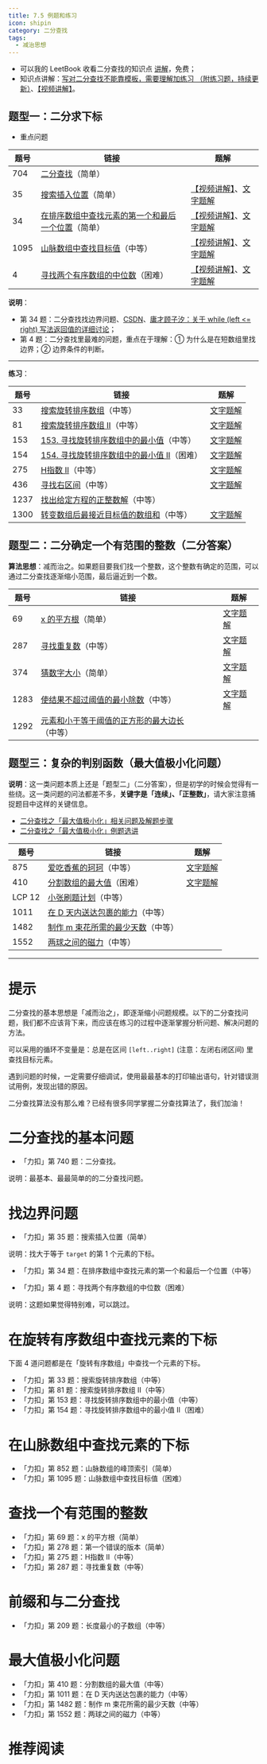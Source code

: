 ```yaml
---
title: 7.5 例题和练习
icon: shipin
category: 二分查找
tags:
  - 减治思想
---
```



+ 可以我的  LeetBook 收看二分查找的知识点 [讲解](https://leetcode-cn.com/leetbook/read/learning-algorithms-with-leetcode/xsq0b7/)，免费；
+ 知识点讲解：[写对二分查找不能靠模板，需要理解加练习 （附练习题，持续更新）](https://leetcode-cn.com/problems/search-insert-position/solution/te-bie-hao-yong-de-er-fen-cha-fa-fa-mo-ban-python-/)、[【视频讲解】](https://www.bilibili.com/video/av83911694?p=1)。

## 题型一：二分求下标

+ 重点问题

| 题号 | 链接                                                         | 题解                                                         |
| ---- | ------------------------------------------------------------ | ------------------------------------------------------------ |
| 704  | [二分查找](https://leetcode-cn.com/problems/binary-search/)（简单） |                                                              |
| 35   | [搜索插入位置](https://leetcode-cn.com/problems/search-insert-position/)（简单） | [【视频讲解】](https://www.bilibili.com/video/av83911694?p=2)、[文字题解](https://leetcode-cn.com/problems/search-insert-position/solution/te-bie-hao-yong-de-er-fen-cha-fa-fa-mo-ban-python-/) |
| 34   | [在排序数组中查找元素的第一个和最后一个位置](https://leetcode-cn.com/problems/find-first-and-last-position-of-element-in-sorted-array/)（简单） | [【视频讲解】](https://www.bilibili.com/video/av83911694?p=3)、[文字题解](https://leetcode-cn.com/problems/find-first-and-last-position-of-element-in-sorted-array/solution/si-lu-hen-jian-dan-xi-jie-fei-mo-gui-de-er-fen-cha/) |
| 1095 | [ 山脉数组中查找目标值](https://leetcode-cn.com/problems/find-in-mountain-array/)（中等） | [【视频讲解】](https://www.bilibili.com/video/BV1GK4115778)、[文字题解](https://leetcode-cn.com/problems/find-in-mountain-array/solution/shi-yong-chao-hao-yong-de-er-fen-fa-mo-ban-python-/) |
| 4    | [寻找两个有序数组的中位数](https://leetcode-cn.com/problems/median-of-two-sorted-arrays/)（困难） | [【视频讲解】](https://www.bilibili.com/video/BV1Xv411z76J)、[文字题解](https://leetcode-cn.com/problems/median-of-two-sorted-arrays/solution/he-bing-yi-hou-zhao-gui-bing-guo-cheng-zhong-zhao-/) |


**说明**：

+ 第 34 题：二分查找找边界问题、[CSDN](https://blog.csdn.net/lw_power/article/details/104066739)、[庸才顾子汐：关于 while (left <= right) 写法返回值的详细讨论](https://leetcode-cn.com/problems/find-first-and-last-position-of-element-in-sorted-array/solution/da-jia-bu-yao-kan-labuladong-de-jie-fa-fei-chang-2/)；
+ 第 4 题：二分查找里最难的问题，重点在于理解：① 为什么是在短数组里找边界；② 边界条件的判断。

---

**练习**：


| 题号 | 链接                                                         | 题解                                                         |
| ---- | ------------------------------------------------------------ | ------------------------------------------------------------ |
| 33   | [搜索旋转排序数组](https://leetcode-cn.com/problems/search-in-rotated-sorted-array/)（中等） | [文字题解](https://leetcode-cn.com/problems/search-in-rotated-sorted-array/solution/er-fen-fa-python-dai-ma-java-dai-ma-by-liweiwei141/) |
| 81   | [搜索旋转排序数组 II](https://leetcode-cn.com/problems/search-in-rotated-sorted-array-ii/)（中等） | [文字题解](https://leetcode-cn.com/problems/search-in-rotated-sorted-array-ii/solution/er-fen-cha-zhao-by-liweiwei1419/) |
| 153  | [153. 寻找旋转排序数组中的最小值](https://leetcode-cn.com/problems/find-minimum-in-rotated-sorted-array/)（中等） | [文字题解](https://leetcode-cn.com/problems/find-minimum-in-rotated-sorted-array/solution/er-fen-fa-fen-zhi-fa-python-dai-ma-java-dai-ma-by-/) |
| 154  | [154. 寻找旋转排序数组中的最小值 II](https://leetcode-cn.com/problems/find-minimum-in-rotated-sorted-array-ii/)（困难） | [文字题解](https://leetcode-cn.com/problems/find-minimum-in-rotated-sorted-array-ii/solution/er-fen-fa-fen-zhi-fa-python-dai-ma-by-liweiwei1419/) |
| 275  | [ H指数 II](https://leetcode-cn.com/problems/h-index-ii/)（中等） | [文字题解](https://leetcode-cn.com/problems/h-index-ii/solution/jian-er-zhi-zhi-er-fen-cha-zhao-by-liweiwei1419-2/) |
| 436  | [寻找右区间](https://leetcode-cn.com/problems/find-right-interval/)（中等） | [文字题解](https://leetcode-cn.com/problems/find-right-interval/solution/er-fen-cha-zhao-hong-hei-shu-by-liweiwei1419/) |
| 1237 | [找出给定方程的正整数解](https://leetcode-cn.com/problems/find-positive-integer-solution-for-a-given-equation/)（中等） |                                                              |
| 1300 | [转变数组后最接近目标值的数组和](https://leetcode-cn.com/problems/sum-of-mutated-array-closest-to-target/)（中等） | [文字题解](https://leetcode-cn.com/problems/sum-of-mutated-array-closest-to-target/solution/er-fen-cha-zhao-by-liweiwei1419-2/) |

## 题型二：二分确定一个有范围的整数（二分答案）

**算法思想**：减而治之。如果题目要我们找一个整数，这个整数有确定的范围，可以通过二分查找逐渐缩小范围，最后逼近到一个数。

| 题号 | 链接                                                         | 题解                                                         |
| ---- | ------------------------------------------------------------ | ------------------------------------------------------------ |
| 69   | [x 的平方根](https://leetcode-cn.com/problems/sqrtx/)（简单） | [文字题解](https://leetcode-cn.com/problems/sqrtx/solution/er-fen-cha-zhao-niu-dun-fa-python-dai-ma-by-liweiw/) |
| 287  | [寻找重复数](https://leetcode-cn.com/problems/find-the-duplicate-number/)（中等） | [文字题解](https://leetcode-cn.com/problems/find-the-duplicate-number/solution/er-fen-fa-si-lu-ji-dai-ma-python-by-liweiwei1419/) |
| 374  | [猜数字大小](https://leetcode-cn.com/problems/guess-number-higher-or-lower/)（简单） | [文字题解](https://leetcode-cn.com/problems/guess-number-higher-or-lower/solution/shi-fen-hao-yong-de-er-fen-cha-zhao-fa-mo-ban-pyth/) |
| 1283 | [使结果不超过阈值的最小除数](https://leetcode-cn.com/problems/find-the-smallest-divisor-given-a-threshold/)（中等） | [文字题解](https://leetcode-cn.com/problems/find-the-smallest-divisor-given-a-threshold/solution/er-fen-cha-zhao-ding-wei-chu-shu-by-liweiwei1419/) |
| 1292 | [元素和小于等于阈值的正方形的最大边长](https://leetcode-cn.com/problems/maximum-side-length-of-a-square-with-sum-less-than-or-equal-to-threshold/)（中等） |                                                              |

## 题型三：复杂的判别函数（最大值极小化问题）

**说明**：这一类问题本质上还是「题型二」（二分答案），但是初学的时候会觉得有一些绕。这一类问题的问法都差不多，**关键字是「连续」、「正整数」**，请大家注意捕捉题目中这样的关键信息。

+ [二分查找之「最大值极小化」相关问题及解题步骤](https://juejin.im/post/6862249637161091085)
+ [二分查找之「最大值极小化」例题选讲](https://juejin.im/post/6864407058662457358/)

| 题号   | 链接                                                         | 题解                                                         |
| ------ | ------------------------------------------------------------ | ------------------------------------------------------------ |
| 875    | [爱吃香蕉的珂珂](https://leetcode-cn.com/problems/koko-eating-bananas/)（中等） | [文字题解](https://leetcode-cn.com/problems/koko-eating-bananas/solution/er-fen-cha-zhao-ding-wei-su-du-by-liweiwei1419/) |
| 410    | [分割数组的最大值](https://leetcode-cn.com/problems/split-array-largest-sum/)（困难） | [文字题解](https://leetcode-cn.com/problems/split-array-largest-sum/solution/er-fen-cha-zhao-by-liweiwei1419-4/) |
| LCP 12 | [小张刷题计划](https://leetcode-cn.com/problems/xiao-zhang-shua-ti-ji-hua/)（中等） |                                                              |
| 1011   | [在 D 天内送达包裹的能力](https://leetcode-cn.com/problems/capacity-to-ship-packages-within-d-days)（中等） |                                                              |
| 1482   | [制作 m 束花所需的最少天数](https://leetcode-cn.com/problems/minimum-number-of-days-to-make-m-bouquets/)（中等） |                                                              |
| 1552   | [两球之间的磁力](https://leetcode-cn.com/problems/magnetic-force-between-two-balls/)（中等） |                                                              |


---


# 提示

二分查找的基本思想是「减而治之」，即逐渐缩小问题规模。以下的二分查找问题，我们都不应该背下来，而应该在练习的过程中逐渐掌握分析问题、解决问题的方法。

可以采用的循环不变量是：总是在区间 `[left..right]` (注意：左闭右闭区间) 里查找目标元素。

遇到问题的时候，一定需要仔细调试，使用最最基本的打印输出语句，针对错误测试用例，发现出错的原因。

二分查找算法没有那么难？已经有很多同学掌握二分查找算法了，我们加油！


# 二分查找的基本问题

+ 「力扣」第 740 题：二分查找。

说明：最基本、最最简单的的二分查找问题。


# 找边界问题

+ 「力扣」第 35 题：搜索插入位置（简单）

说明：找大于等于 `target` 的第 1 个元素的下标。

+ 「力扣」第 34 题：在排序数组中查找元素的第一个和最后一个位置（中等）

+ 「力扣」第 4 题：寻找两个有序数组的中位数（困难）

说明：这题如果觉得特别难，可以跳过。

# 在旋转有序数组中查找元素的下标

下面 4 道问题都是在「旋转有序数组」中查找一个元素的下标。

+ 「力扣」第 33 题：搜索旋转排序数组（中等）
+ 「力扣」第 81 题：搜索旋转排序数组 II（中等）
+ 「力扣」第 153 题：寻找旋转排序数组中的最小值（中等）
+ 「力扣」第 154 题：寻找旋转排序数组中的最小值 II（困难）

# 在山脉数组中查找元素的下标

+ 「力扣」第 852 题：山脉数组的峰顶索引（简单）
+ 「力扣」第 1095 题：山脉数组中查找目标值（困难）

# 查找一个有范围的整数

+ 「力扣」第 69 题：x 的平方根（简单）
+ 「力扣」第 278 题：第一个错误的版本（简单）
+ 「力扣」第 275 题：H指数 II（中等）
+ 「力扣」第 287 题：寻找重复数（中等）

# 前缀和与二分查找

+ 「力扣」第 209 题：长度最小的子数组（中等）

# 最大值极小化问题

+ 「力扣」第 410 题：分割数组的最大值（中等）
+ 「力扣」第 1011 题：在 D 天内送达包裹的能力（中等）
+ 「力扣」第 1482 题：制作 m 束花所需的最少天数（中等）
+ 「力扣」第 1552 题：两球之间的磁力（中等）

# 推荐阅读